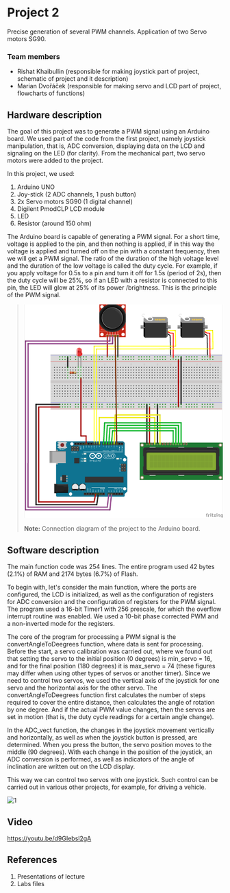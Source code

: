 # Project 2

Precise generation of several PWM channels. Application of two Servo motors SG90.

### Team members

* Rishat Khaibullin (responsible for making joystick part of project, schematic of project and it description)
* Marian Dvořáček (responsible for making servo and LCD part of project, flowcharts of functions)

## Hardware description

The goal of this project was to generate a PWM signal using an Arduino board. We used part of the code from the first project, namely joystick manipulation, that is, ADC conversion, displaying data on the LCD and signaling on the LED (for clarity). From the mechanical part, two servo motors were added to the project.

In this project, we used:
1. Arduino UNO
2. Joy-stick (2 ADC channels, 1 push button)
3. 2x Servo motors SG90 (1 digital channel)
4. Digilent PmodCLP LCD module
5. LED
6. Resistor (around 150 ohm)

The Arduino board is capable of generating a PWM signal. For a short time, voltage is applied to the pin, and then nothing is applied, if in this way the voltage is applied and turned off on the pin with a constant frequency, then we will get a PWM signal. The ratio of the duration of the high voltage level and the duration of the low voltage is called the duty cycle. For example, if you apply voltage for 0.5s to a pin and turn it off for 1.5s (period of 2s), then the duty cycle will be 25%, so if an LED with a resistor is connected to this pin, the LED will glow at 25% of its power /brightness. This is the principle of the PWM signal.

> ![Sketch](images/sk2.PNG)
> 
> **Note:** Connection diagram of the project to the Arduino board.

## Software description

The main function code was 254 lines. The entire program used 42 bytes (2.1%) of RAM and 2174 bytes (6.7%) of Flash.

To begin with, let's consider the main function, where the ports are configured, the LCD is initialized, as well as the configuration of registers for ADC conversion and the configuration of registers for the PWM signal. The program used a 16-bit Timer1 with 256 prescale, for which the overflow interrupt routine was enabled. We used a 10-bit phase corrected PWM and a non-inverted mode for the registers.

The core of the program for processing a PWM signal is the convertAngleToDeegrees function, where data is sent for processing. Before the start, a servo calibration was carried out, where we found out that setting the servo to the initial position (0 degrees) is min_servo = 16, and for the final position (180 degrees) it is max_servo = 74 (these figures may differ when using other types of servos or another timer). Since we need to control two servos, we used the vertical axis of the joystick for one servo and the horizontal axis for the other servo. The convertAngleToDeegrees function first calculates the number of steps required to cover the entire distance, then calculates the angle of rotation by one degree. And if the actual PWM value changes, then the servos are set in motion (that is, the duty cycle readings for a certain angle change).

In the ADC_vect function, the changes in the joystick movement vertically and horizontally, as well as when the joystick button is pressed, are determined. When you press the button, the servo position moves to the middle (90 degrees). With each change in the position of the joystick, an ADC conversion is performed, as well as indicators of the angle of inclination are written out on the LCD display.

This way we can control two servos with one joystick. Such control can be carried out in various other projects, for example, for driving a vehicle.

![1](images/pos1.PNG)

## Video

https://youtu.be/d9GIebsl2gA

## References

1. Presentations of lecture
2. Labs files

